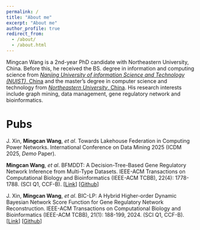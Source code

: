 ```yaml
---
permalink: /
title: "About me"
excerpt: "About me"
author_profile: true
redirect_from: 
  - /about/
  - /about.html
---
```

Mingcan Wang is a 2nd-year PhD candidate with Northeastern University, China. Before this, he received the BS. degree in information and computing science from [*Nanjing University of information Science and Technology (NUIST)*, China](https://en.nuist.edu.cn/main.htm) and the master’s degree in computer science and technology from [*Northeastern University*, China](https://english.neu.edu.cn/). His research interests include graph mining, data management, gene regulatory network and bioinformatics. 

Pubs
======
J. Xin, **Mingcan Wang**, *et al*. Towards Lakehouse Federation in Computing Power Networks. International Conference on Data Mining 2025 (ICDM 2025, *Demo* Paper). 

**Mingcan Wang**, *et al*. BFMDDT: A Decision-Tree-Based Gene Regulatory Network Inference from Multi-Type Datasets. IEEE-ACM Transactions on Computational Biology and Bioinformatics (IEEE-ACM TCBB), 22(4): 1778-1788.  (SCI Q1, CCF-B). [[Link](https://ieeexplore.ieee.org/document/11006006)] [[Github](https://github.com/mcwang-neu/BFMDDT)]

J. Xin, **Mingcan Wang**, *et al*. BIC-LP: A Hybrid Higher-order Dynamic Bayesian Network Score Function for Gene Regulatory Network Reconstruction. IEEE-ACM Transactions on Computational Biology and Bioinformatics (IEEE-ACM TCBB), 21(1): 188-199, 2024. (SCI Q1, CCF-B). [[Link](https://ieeexplore.ieee.org/document/10368359)] [[Github](https://github.com/mcwang-neu/BIC-LP#:~:text=BIC-LP%20is%20a%20hybrid%20dynamic%20Bayesian%20network%20score,challenges%20for%20the%20reverse%20engineering%20of%20GRN%20reconstruction.)]




